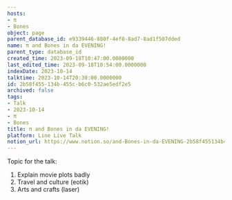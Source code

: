 ```yaml
---
hosts:
- π
- Bones
object: page
parent_database_id: e9339446-880f-4ef0-8ad7-8ad1f507dded
name: π and Bones in da EVENING!
parent_type: database_id
created_time: 2023-09-18T10:47:00.0000000
last_edited_time: 2023-09-18T10:54:00.0000000
indexDate: 2023-10-14
talktime: 2023-10-14T20:30:00.0000000
id: 2b58f455-134b-455c-b6c0-532ae5edf2e5
archived: false
tags:
- Talk
- 2023-10-14
- π
- Bones
title: π and Bones in da EVENING!
platform: Line Live Talk
notion_url: https://www.notion.so/and-Bones-in-da-EVENING-2b58f455134b455cb6c0532ae5edf2e5
---
```


Topic for the talk:
1. Explain movie plots  badly 
2. Travel and culture (eotik)
3. Arts and crafts (laser)

























